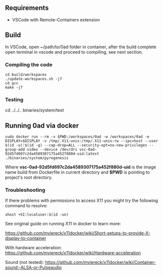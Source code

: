 ## Requirements

* VSCode with Remote-Containers extension

## Build

In VSCode, open ~/path/to/0ad folder in container, after the build complete
open terminal in vscode and proceed to compiling, see next section.

### Compiling the code

    cd build/workspaces
    ./update-workspaces.sh -j7
    cd gcc
    make -j7

### Testing

cd ../../..
binaries/system/test

## Running 0ad via docker

    sudo docker run --rm -v $PWD:/workspaces/0ad -w /workspaces/0ad -e DISPLAY=$DISPLAY -v /tmp/.X11-unix:/tmp/.X11-unix:rw --ipc=host --user $(id -u):$(id -g) --cap-drop=ALL --security-opt=no-new-privileges --group-add video --device /dev/dri vsc-0ad-92d5fd697c2da4589307175a452f880d-uid:latest ./binaries/system/pyrogenesis

Where **vsc-0ad-92d5fd697c2da4589307175a452f880d-uid** is the image name build from Dockerfile in current directory
and **$PWD** is pointing to project's root directory.

### Troubleshooting

If there problems with permissions to access X11 you might try the following command to resolve:

    xhost +SI:localuser:$(id -un)

See original guide on running X11 in docker to learn more:

https://github.com/mviereck/x11docker/wiki/Short-setups-to-provide-X-display-to-container

With hardware acceleration:
https://github.com/mviereck/x11docker/wiki/Hardware-acceleration

Sound (not tested):
https://github.com/mviereck/x11docker/wiki/Container-sound:-ALSA-or-Pulseaudio